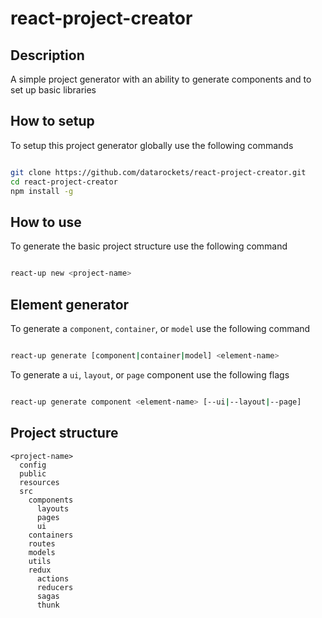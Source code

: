 # react-project-creator

## Description
A simple project generator with an ability to generate components and to set up basic libraries

## How to setup
To setup this project generator globally use the following commands

```bash

git clone https://github.com/datarockets/react-project-creator.git
cd react-project-creator
npm install -g

```

## How to use
To generate the basic project structure use the following command

```bash

react-up new <project-name>

```

## Element generator

To generate a `component`, `container`, or `model` use the following command

```bash

react-up generate [component|container|model] <element-name>

```

To generate a `ui`, `layout`, or `page` component use the following flags

```bash

react-up generate component <element-name> [--ui|--layout|--page]

```

## Project structure

```
<project-name>
  config
  public
  resources
  src
    components
      layouts
      pages
      ui
    containers
    routes
    models
    utils
    redux
      actions
      reducers
      sagas
      thunk

```
